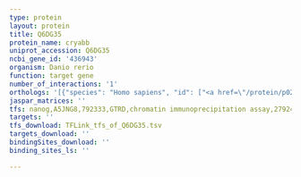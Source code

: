 ```yaml
---
type: protein
layout: protein
title: Q6DG35
protein_name: cryabb
uniprot_accession: Q6DG35
ncbi_gene_id: '436943'
organism: Danio rerio
function: target gene
number_of_interactions: '1'
orthologs: '[{"species": "Homo sapiens", "id": ["<a href=\"/protein/p02511\">P02511</a>"]}, {"species": "Mus musculus", "id": ["<a href=\"/protein/p23927\">P23927</a>"]}, {"species": "Rattus norvegicus", "id": ["<a href=\"/protein/p23928\">P23928</a>"]}, {"species": "Drosophila melanogaster", "id": ["<a href=\"/protein/p82147\">P82147</a>"]}, {"species": "Caenorhabditis elegans", "id": ["<a href=\"/protein/q20363\">Q20363</a>"]}]'
jaspar_matrices: ''
tfs: nanog,A5JNG8,792333,GTRD,chromatin immunoprecipitation assay,27924024%5Buid%5D,No
targets: ''
tfs_download: TFLink_tfs_of_Q6DG35.tsv
targets_download: ''
bindingSites_download: ''
binding_sites_ls: ''

---
```

